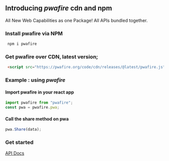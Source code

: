 ## Introducing _pwafire_ cdn and npm

All New Web Capabilities as one Package! All APIs bundled together.

### Install pwafire via NPM

```bash
 npm i pwafire
```

### Get pwafire over CDN, latest version;

```html
 <script src="https://pwafire.org/code/cdn/releases/@latest/pwafire.js"></script>
```

### Example : using _pwafire_

#### Import pwafire in your react app

```js
import pwafire from "pwafire";
const pwa = pwafire.pwa;
```

#### Call the share method on pwa

```js
pwa.Share(data);
```

### Get started

[API Docs](https://github.com/pwafire/pwafire/tree/master/packages/pwafire)
